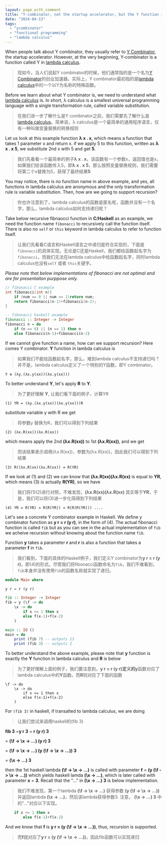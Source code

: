 ```yaml
---
layout: page_with_comment
title: "Y-combinator, not the startup accelerator, but the Y function in lambda calculus"
date: "2024-04-13"
tags: 
  - "ycombinator"
  - "functional programming"
  - "lambda calculus"
---
```


When people talk about Y combinator, they usually refer to [Y Combinator](https://www.ycombinator.com/), the startup accelerator. However, at the very beginning, Y-combinator is a function called Y in [lambda calculus](https://personal.utdallas.edu/~gupta/courses/apl/lambda.pdf).

> 现如今，当人们说起Y combinator的时候，他们通常指的是一个名为[Y Combinator](https://www.ycombinator.com/)的创业加速器。实际上，Y combinator最初指的是[lambda calculus](https://personal.utdallas.edu/~gupta/courses/apl/lambda.pdf)中的一个以Y为名称的特殊函数。

Before we learn about what Y combinator is, we need to understand what [lambda calculus](https://personal.utdallas.edu/~gupta/courses/apl/lambda.pdf) is. In short, λ calculus is a smallest universal programming language with a single transformation rule, called variable substitution. 

> 在我们进一步了解什么是Y combinator之前，我们需要先了解什么是[lambda calculus](https://personal.utdallas.edu/~gupta/courses/apl/lambda.pdf)。简单说，λ calculus是一个最简单的通用程序语言，仅有一种叫做变量替换的转换规则

Let us look at this example function **λ x . x**, which means a function that takes 1 parameter x and return x. if we apply 5 to this function, written as **λ x . x 5**, we substitute 2nd x with 5 and get **5**.

> 我们先看看一个最简单的例子**λ x . x**，该函数有一个参数x，返回值也是x，如果我们给该函数传入5，即**λ x . x 5**，那么按照变量替换规则，我们需要将第二个x替换为5，获得了最终结果**5**

You may notice, there is no function name in above example, and yes, all functions in lambda calculus are anonymous and the only transformation rule is variable substitution. Then, how are we going to support recursion? 

> 你也许注意到了，lambda calculus的函数是匿名呢，函数并没有一个名字，那么，lambda calculus如何支持递归呢？

Take below recursive fibnaocci function in **C**/**Haskell** as an example, we need the function name `fibonacci` to recursively call the function itself. There is also no `self` or `this` keyword in lambda calculus to refer to function itself.

> 让我们先看看C语言和Haskell语言之中递归是符合实现的，下面是`fibonacci`的具体实现。无论是C还是Haskell，我们都给函数起名字为`fibonacci`，而我们无法在lambda calculus中给函数起名字，同时lambda calculus也没有`self` 或者 `this`关键字。

*Please note that below implementations of fibonacci are not optimal and are for presentaiton purppose only.*
```C
// fibonacci C example 
int fibonacci(int n){
    if (num == 0 || num == 1)return num;
    return fibonacci(n-1)+fibonacci(n-2);
}
```

```haskell
-- fibonacci haskell example
fibonacci :: Integer -> Integer
fibonacci n = do
    if (n == 0) || (n == 1) then n
    else fibonacci(n-1)+fibonacci(n-2)
```

If we cannot give function a name, how can we support recursion? Here comes Y combinator. **Y** function in lambda calculus is 

> 如果我们不能给函数起名字，那么，难到lambda calculus不支持递归吗？并不是，lambda calculus定义了一个特别的Y函数，即Y combinator。

```
Y ≡ (λy.(λx.y(xx))(λx.y(xx)))
```

To better understand **Y**, let's apply **R** to **Y**.
> 为了更好理解 **Y**, 让我们看下面的例子，计算YR

```
(1) YR = (λy.(λx.y(xx))(λx.y(xx)))R
```
substitute variable y with R we get
> 将参数y 替换为R，我们可以得到下列结果
```
(2) (λx.R(xx))(λx.R(xx))
```
which means apply the 2nd **(λx.R(xx))** to 1st **(λx.R(xx))**, and we get
> 而该结果表示调用(λx.R(xx))，参数为(λx.R(xx))，因此我们可以得到下列结果
```
(3) R((λx.R(xx)(λx.R(xx)) = R(YR)
```
If we look at (1) and (2) we can know that **(λx.R(xx)(λx.R(xx)** is equal to **YR**, which means (3) is actually **R(YR)**, so we have 
> 我们将(1)(2)进行对照，不难发现，**(λx.R(xx)(λx.R(xx)** 其实等于**YR**，于是，我们可以将(3)进一步化简得到下列结果
```
(4) YR = R(YR) = R(R(YR)) = R(R(R(YR))) ....
```

Let's see a concrete Y combinator example in Haskell. We define y combinator function as **y r = r (y r)**, in the form of (4). The actual fibonacci function is called `fib` but as you can see in the actual implementation of `fib` we acheive recursion without knowing about the function name `fib`.

Function **y** takes a parameter **r** and **r** is also a function that takes a parameter **f** in `fib`. 

> 我们看到，下面的具体的Haskell例子，我们定义Y combinator为**y r = r (y r)**，即(4)的形式。尽管我们将fibonacci函数命名为`fib`，我们不难看到，`fib`本身并没有使用`fib`的函数名称就实现了递归。

```haskell
module Main where

y r = r (y r)

fib :: Integer -> Integer
fib = y (\f -> do
    \x -> do
        if x <= 1 then x
        else f(x-1)+f(x-2) 
    )

main :: IO ()
main = do
    print (fib 7) -- outputs 13
    print (fib 3) -- outputs 2
```

To better understand the above example, please note that **y** function is exactly the **Y** function in lambda calculus and **R** is below

> 为了更好理解上面的例子，我们要注意到，**y r = r (y r)**定义的**y**函数对应了lambda calculus中的**Y**函数。而**R**则对应了下面的函数

```
\f -> do
    \x -> do
        if x <= 1 then x
        else f(x-1)+f(x-2) 
    )
```

For `(fib 3)` in haskell,  if transalted to lambda calculus, we are doing 
> 让我们尝试来调用haskell的(fib 3)

**fib 3** =**y r 3** = **r (y r) 3** 

= **(\f -> \x -> ...) (y r) 3**

= **(\f -> \x -> ...) (y (\f -> \x -> ...)) 3**

= **(\x -> ...) 3**
 

then the 1st haskell lambda **(\f -> \x -> ...)** is called with parameter **f** =  **(y (\f -> \x -> ...))** which yields haskell lamda **(\x -> ...)**, which is later called with parameter **x** = **3**. Recall that the "..." in  **(\x -> ...) 3** is below implementation. 

> 我们不难发现，第一个lambda **(\f -> \x -> ...)** 获得参数 **(y (\f -> \x -> ...))** 并返回lambda **(\x -> ...)**，然后该lambda获得参数3. 注意， **(\x -> ...) 3** 中的"..."对应以下实现。


```haskell
    if x <= 1 then x
        else f(x-1)+f(x-2) 
```

And we know that **f** is **y r = (y (\f -> \x -> ...))**, thus, recursion is supported.

> 而**f**就对应了**y r = (y (\f -> \x -> ...))**，因此fib函数可以实现递归